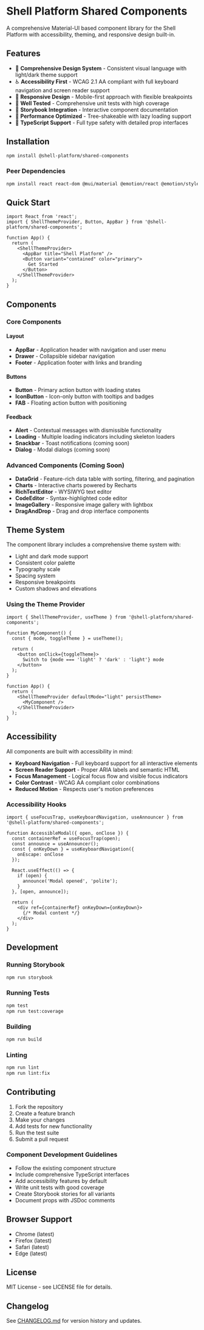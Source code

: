 # Shell Platform Shared Components

A comprehensive Material-UI based component library for the Shell Platform with accessibility, theming, and responsive design built-in.

## Features

- 🎨 **Comprehensive Design System** - Consistent visual language with light/dark theme support
- ♿ **Accessibility First** - WCAG 2.1 AA compliant with full keyboard navigation and screen reader support
- 📱 **Responsive Design** - Mobile-first approach with flexible breakpoints
- 🧪 **Well Tested** - Comprehensive unit tests with high coverage
- 📖 **Storybook Integration** - Interactive component documentation
- 🚀 **Performance Optimized** - Tree-shakeable with lazy loading support
- 🔧 **TypeScript Support** - Full type safety with detailed prop interfaces

## Installation

```bash
npm install @shell-platform/shared-components
```

### Peer Dependencies

```bash
npm install react react-dom @mui/material @emotion/react @emotion/styled
```

## Quick Start

```tsx
import React from 'react';
import { ShellThemeProvider, Button, AppBar } from '@shell-platform/shared-components';

function App() {
  return (
    <ShellThemeProvider>
      <AppBar title="Shell Platform" />
      <Button variant="contained" color="primary">
        Get Started
      </Button>
    </ShellThemeProvider>
  );
}
```

## Components

### Core Components

#### Layout
- **AppBar** - Application header with navigation and user menu
- **Drawer** - Collapsible sidebar navigation
- **Footer** - Application footer with links and branding

#### Buttons
- **Button** - Primary action button with loading states
- **IconButton** - Icon-only button with tooltips and badges
- **FAB** - Floating action button with positioning

#### Feedback
- **Alert** - Contextual messages with dismissible functionality
- **Loading** - Multiple loading indicators including skeleton loaders
- **Snackbar** - Toast notifications (coming soon)
- **Dialog** - Modal dialogs (coming soon)

### Advanced Components (Coming Soon)

- **DataGrid** - Feature-rich data table with sorting, filtering, and pagination
- **Charts** - Interactive charts powered by Recharts
- **RichTextEditor** - WYSIWYG text editor
- **CodeEditor** - Syntax-highlighted code editor
- **ImageGallery** - Responsive image gallery with lightbox
- **DragAndDrop** - Drag and drop interface components

## Theme System

The component library includes a comprehensive theme system with:

- Light and dark mode support
- Consistent color palette
- Typography scale
- Spacing system
- Responsive breakpoints
- Custom shadows and elevations

### Using the Theme Provider

```tsx
import { ShellThemeProvider, useTheme } from '@shell-platform/shared-components';

function MyComponent() {
  const { mode, toggleTheme } = useTheme();
  
  return (
    <button onClick={toggleTheme}>
      Switch to {mode === 'light' ? 'dark' : 'light'} mode
    </button>
  );
}

function App() {
  return (
    <ShellThemeProvider defaultMode="light" persistTheme>
      <MyComponent />
    </ShellThemeProvider>
  );
}
```

## Accessibility

All components are built with accessibility in mind:

- **Keyboard Navigation** - Full keyboard support for all interactive elements
- **Screen Reader Support** - Proper ARIA labels and semantic HTML
- **Focus Management** - Logical focus flow and visible focus indicators
- **Color Contrast** - WCAG AA compliant color combinations
- **Reduced Motion** - Respects user's motion preferences

### Accessibility Hooks

```tsx
import { useFocusTrap, useKeyboardNavigation, useAnnouncer } from '@shell-platform/shared-components';

function AccessibleModal({ open, onClose }) {
  const containerRef = useFocusTrap(open);
  const announce = useAnnouncer();
  const { onKeyDown } = useKeyboardNavigation({
    onEscape: onClose
  });

  React.useEffect(() => {
    if (open) {
      announce('Modal opened', 'polite');
    }
  }, [open, announce]);

  return (
    <div ref={containerRef} onKeyDown={onKeyDown}>
      {/* Modal content */}
    </div>
  );
}
```

## Development

### Running Storybook

```bash
npm run storybook
```

### Running Tests

```bash
npm test
npm run test:coverage
```

### Building

```bash
npm run build
```

### Linting

```bash
npm run lint
npm run lint:fix
```

## Contributing

1. Fork the repository
2. Create a feature branch
3. Make your changes
4. Add tests for new functionality
5. Run the test suite
6. Submit a pull request

### Component Development Guidelines

- Follow the existing component structure
- Include comprehensive TypeScript interfaces
- Add accessibility features by default
- Write unit tests with good coverage
- Create Storybook stories for all variants
- Document props with JSDoc comments

## Browser Support

- Chrome (latest)
- Firefox (latest)
- Safari (latest)
- Edge (latest)

## License

MIT License - see LICENSE file for details.

## Changelog

See [CHANGELOG.md](./CHANGELOG.md) for version history and updates.